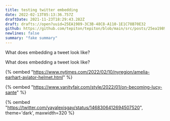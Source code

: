 ```yaml
---
title: testing twitter embedding
date: 2022-02-13T05:13:36.757Z
draftDate: 2021-11-23T18:29:43.282Z
draft: drafts://open?uuid=25EA1989-3C3B-48C8-A110-1E1C78B70E32
github: https://github.com/tepiton/tepiton/blob/main/src/posts/25ea1989-3c3b-48c8-a110-1e1c78b70e32.md
newlines: false
summary: "fake summary"
---
```

What does embedding a tweet look like?

What does embedding a tweet look like?

{% oembed "https://www.nytimes.com/2022/02/10/nyregion/amelia-earhart-aviator-helmet.html" %}

<!-- excerpt -->

{% oembed "https://www.vanityfair.com/style/2022/01/on-becoming-lucy-sante" %}

{% oembed "https://twitter.com/yayalexisgay/status/1468306412694507520", theme='dark', maxwidth=320 %}
